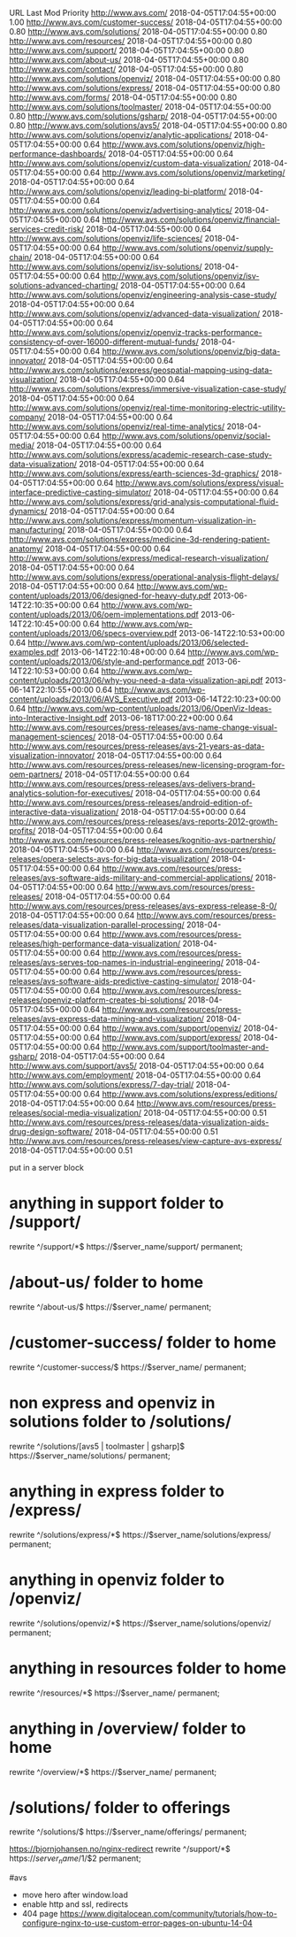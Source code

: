 
URL	Last Mod	Priority
http://www.avs.com/	2018-04-05T17:04:55+00:00	1.00
http://www.avs.com/customer-success/	2018-04-05T17:04:55+00:00	0.80
http://www.avs.com/solutions/	2018-04-05T17:04:55+00:00	0.80
http://www.avs.com/resources/	2018-04-05T17:04:55+00:00	0.80
http://www.avs.com/support/	2018-04-05T17:04:55+00:00	0.80
http://www.avs.com/about-us/	2018-04-05T17:04:55+00:00	0.80
http://www.avs.com/contact/	2018-04-05T17:04:55+00:00	0.80
http://www.avs.com/solutions/openviz/	2018-04-05T17:04:55+00:00	0.80
http://www.avs.com/solutions/express/	2018-04-05T17:04:55+00:00	0.80
http://www.avs.com/forms/	2018-04-05T17:04:55+00:00	0.80
http://www.avs.com/solutions/toolmaster/	2018-04-05T17:04:55+00:00	0.80
http://www.avs.com/solutions/gsharp/	2018-04-05T17:04:55+00:00	0.80
http://www.avs.com/solutions/avs5/	2018-04-05T17:04:55+00:00	0.80
http://www.avs.com/solutions/openviz/analytic-applications/	2018-04-05T17:04:55+00:00	0.64
http://www.avs.com/solutions/openviz/high-performance-dashboards/	2018-04-05T17:04:55+00:00	0.64
http://www.avs.com/solutions/openviz/custom-data-visualization/	2018-04-05T17:04:55+00:00	0.64
http://www.avs.com/solutions/openviz/marketing/	2018-04-05T17:04:55+00:00	0.64
http://www.avs.com/solutions/openviz/leading-bi-platform/	2018-04-05T17:04:55+00:00	0.64
http://www.avs.com/solutions/openviz/advertising-analytics/	2018-04-05T17:04:55+00:00	0.64
http://www.avs.com/solutions/openviz/financial-services-credit-risk/	2018-04-05T17:04:55+00:00	0.64
http://www.avs.com/solutions/openviz/life-sciences/	2018-04-05T17:04:55+00:00	0.64
http://www.avs.com/solutions/openviz/supply-chain/	2018-04-05T17:04:55+00:00	0.64
http://www.avs.com/solutions/openviz/isv-solutions/	2018-04-05T17:04:55+00:00	0.64
http://www.avs.com/solutions/openviz/isv-solutions-advanced-charting/	2018-04-05T17:04:55+00:00	0.64
http://www.avs.com/solutions/openviz/engineering-analysis-case-study/	2018-04-05T17:04:55+00:00	0.64
http://www.avs.com/solutions/openviz/advanced-data-visualization/	2018-04-05T17:04:55+00:00	0.64
http://www.avs.com/solutions/openviz/openviz-tracks-performance-consistency-of-over-16000-different-mutual-funds/	2018-04-05T17:04:55+00:00	0.64
http://www.avs.com/solutions/openviz/big-data-innovator/	2018-04-05T17:04:55+00:00	0.64
http://www.avs.com/solutions/express/geospatial-mapping-using-data-visualization/	2018-04-05T17:04:55+00:00	0.64
http://www.avs.com/solutions/express/immersive-visualization-case-study/	2018-04-05T17:04:55+00:00	0.64
http://www.avs.com/solutions/openviz/real-time-monitoring-electric-utility-company/	2018-04-05T17:04:55+00:00	0.64
http://www.avs.com/solutions/openviz/real-time-analytics/	2018-04-05T17:04:55+00:00	0.64
http://www.avs.com/solutions/openviz/social-media/	2018-04-05T17:04:55+00:00	0.64
http://www.avs.com/solutions/express/academic-research-case-study-data-visualization/	2018-04-05T17:04:55+00:00	0.64
http://www.avs.com/solutions/express/earth-sciences-3d-graphics/	2018-04-05T17:04:55+00:00	0.64
http://www.avs.com/solutions/express/visual-interface-predictive-casting-simulator/	2018-04-05T17:04:55+00:00	0.64
http://www.avs.com/solutions/express/grid-analysis-computational-fluid-dynamics/	2018-04-05T17:04:55+00:00	0.64
http://www.avs.com/solutions/express/momentum-visualization-in-manufacturing/	2018-04-05T17:04:55+00:00	0.64
http://www.avs.com/solutions/express/medicine-3d-rendering-patient-anatomy/	2018-04-05T17:04:55+00:00	0.64
http://www.avs.com/solutions/express/medical-research-visualization/	2018-04-05T17:04:55+00:00	0.64
http://www.avs.com/solutions/express/operational-analysis-flight-delays/	2018-04-05T17:04:55+00:00	0.64
http://www.avs.com/wp-content/uploads/2013/06/designed-for-heavy-duty.pdf	2013-06-14T22:10:35+00:00	0.64
http://www.avs.com/wp-content/uploads/2013/06/oem-implementations.pdf	2013-06-14T22:10:45+00:00	0.64
http://www.avs.com/wp-content/uploads/2013/06/specs-overview.pdf	2013-06-14T22:10:53+00:00	0.64
http://www.avs.com/wp-content/uploads/2013/06/selected-examples.pdf	2013-06-14T22:10:48+00:00	0.64
http://www.avs.com/wp-content/uploads/2013/06/style-and-performance.pdf	2013-06-14T22:10:53+00:00	0.64
http://www.avs.com/wp-content/uploads/2013/06/why-you-need-a-data-visualization-api.pdf	2013-06-14T22:10:55+00:00	0.64
http://www.avs.com/wp-content/uploads/2013/06/AVS_Executive.pdf	2013-06-14T22:10:23+00:00	0.64
http://www.avs.com/wp-content/uploads/2013/06/OpenViz-Ideas-into-Interactive-Insight.pdf	2013-06-18T17:00:22+00:00	0.64
http://www.avs.com/resources/press-releases/avs-name-change-visual-management-sciences/	2018-04-05T17:04:55+00:00	0.64
http://www.avs.com/resources/press-releases/avs-21-years-as-data-visualization-innovator/	2018-04-05T17:04:55+00:00	0.64
http://www.avs.com/resources/press-releases/new-licensing-program-for-oem-partners/	2018-04-05T17:04:55+00:00	0.64
http://www.avs.com/resources/press-releases/avs-delivers-brand-analytics-solution-for-executives/	2018-04-05T17:04:55+00:00	0.64
http://www.avs.com/resources/press-releases/android-edition-of-interactive-data-visualization/	2018-04-05T17:04:55+00:00	0.64
http://www.avs.com/resources/press-releases/avs-reports-2012-growth-profits/	2018-04-05T17:04:55+00:00	0.64
http://www.avs.com/resources/press-releases/kognitio-avs-partnership/	2018-04-05T17:04:55+00:00	0.64
http://www.avs.com/resources/press-releases/opera-selects-avs-for-big-data-visualization/	2018-04-05T17:04:55+00:00	0.64
http://www.avs.com/resources/press-releases/avs-software-aids-military-and-commercial-applications/	2018-04-05T17:04:55+00:00	0.64
http://www.avs.com/resources/press-releases/	2018-04-05T17:04:55+00:00	0.64
http://www.avs.com/resources/press-releases/avs-express-release-8-0/	2018-04-05T17:04:55+00:00	0.64
http://www.avs.com/resources/press-releases/data-visualization-parallel-processing/	2018-04-05T17:04:55+00:00	0.64
http://www.avs.com/resources/press-releases/high-performance-data-visualization/	2018-04-05T17:04:55+00:00	0.64
http://www.avs.com/resources/press-releases/avs-serves-top-names-in-industrial-engineering/	2018-04-05T17:04:55+00:00	0.64
http://www.avs.com/resources/press-releases/avs-software-aids-predictive-casting-simulator/	2018-04-05T17:04:55+00:00	0.64
http://www.avs.com/resources/press-releases/openviz-platform-creates-bi-solutions/	2018-04-05T17:04:55+00:00	0.64
http://www.avs.com/resources/press-releases/avs-express-data-mining-and-visualization/	2018-04-05T17:04:55+00:00	0.64
http://www.avs.com/support/openviz/	2018-04-05T17:04:55+00:00	0.64
http://www.avs.com/support/express/	2018-04-05T17:04:55+00:00	0.64
http://www.avs.com/support/toolmaster-and-gsharp/	2018-04-05T17:04:55+00:00	0.64
http://www.avs.com/support/avs5/	2018-04-05T17:04:55+00:00	0.64
http://www.avs.com/employment/	2018-04-05T17:04:55+00:00	0.64
http://www.avs.com/solutions/express/7-day-trial/	2018-04-05T17:04:55+00:00	0.64
http://www.avs.com/solutions/express/editions/	2018-04-05T17:04:55+00:00	0.64
http://www.avs.com/resources/press-releases/social-media-visualization/	2018-04-05T17:04:55+00:00	0.51
http://www.avs.com/resources/press-releases/data-visualization-aids-drug-design-software/	2018-04-05T17:04:55+00:00	0.51
http://www.avs.com/resources/press-releases/view-capture-avs-express/	2018-04-05T17:04:55+00:00	0.51

put in a server block

# anything in support folder to /support/
rewrite ^/support/*$ https://$server_name/support/ permanent;
# /about-us/ folder to home
rewrite ^/about-us/$ https://$server_name/ permanent;
# /customer-success/ folder to home
rewrite ^/customer-success/$ https://$server_name/ permanent;
# non express and openviz in solutions folder to /solutions/
rewrite ^/solutions/[avs5 | toolmaster | gsharp]$ https://$server_name/solutions/ permanent;
# anything in express folder to /express/
rewrite ^/solutions/express/*$ https://$server_name/solutions/express/ permanent;
# anything in openviz folder to /openviz/
rewrite ^/solutions/openviz/*$ https://$server_name/solutions/openviz/ permanent;
# anything in resources folder to home
rewrite ^/resources/*$ https://$server_name/ permanent;
# anything in /overview/ folder to home
rewrite ^/overview/*$ https://$server_name/ permanent;
# /solutions/ folder to offerings
rewrite ^/solutions/$ https://$server_name/offerings/ permanent;

https://bjornjohansen.no/nginx-redirect
rewrite ^/support/*$ https://$server_name/$1/$2 permanent;

#avs
- move hero after window.load
- enable http and ssl, redirects
- 404 page https://www.digitalocean.com/community/tutorials/how-to-configure-nginx-to-use-custom-error-pages-on-ubuntu-14-04
